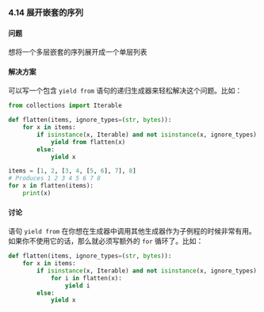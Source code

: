 ### 4.14 展开嵌套的序列

#### 问题

想将一个多层嵌套的序列展开成一个单层列表

#### 解决方案

可以写一个包含 `yield from` 语句的递归生成器来轻松解决这个问题。比如：

```python
from collections import Iterable

def flatten(items, ignore_types=(str, bytes)):
    for x in items:
        if isinstance(x, Iterable) and not isinstance(x, ignore_types):
            yield from flatten(x)
        else:
            yield x

items = [1, 2, [3, 4, [5, 6], 7], 8]
# Produces 1 2 3 4 5 6 7 8
for x in flatten(items):
    print(x)
```

#### 讨论

语句 `yield from` 在你想在生成器中调用其他生成器作为子例程的时候非常有用。 如果你不使用它的话，那么就必须写额外的 `for` 循环了。比如：

```python
def flatten(items, ignore_types=(str, bytes)):
    for x in items:
        if isinstance(x, Iterable) and not isinstance(x, ignore_types):
            for i in flatten(x):
                yield i
        else:
            yield x
```

